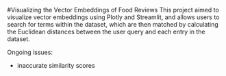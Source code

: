 #Visualizing the Vector Embeddings of Food Reviews
This project aimed to visualize vector embeddings using Plotly and Streamlit, and allows users to search for terms within the dataset, which are then matched by calculating the Euclidean distances between the user query and each entry in the dataset.

Ongoing issues:
- inaccurate similarity scores
